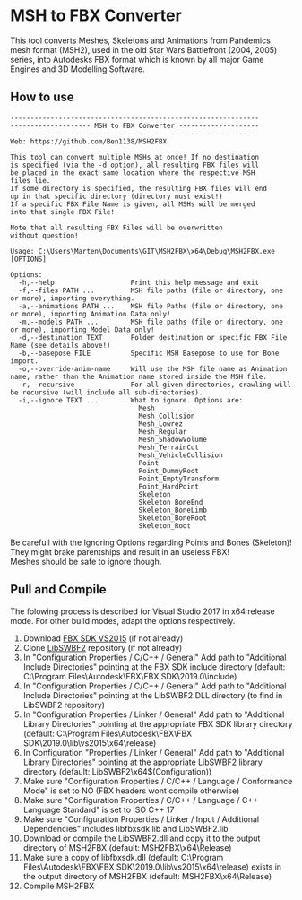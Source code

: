 # MSH to FBX Converter

This tool converts Meshes, Skeletons and Animations from Pandemics mesh format (MSH2), used in the old Star Wars Battlefront (2004, 2005) series, into Autodesks FBX format which is known by all major Game Engines and 3D Modelling Software.

## How to use
```
--------------------------------------------------------------
-------------------- MSH to FBX Converter --------------------
--------------------------------------------------------------
Web: https://github.com/Ben1138/MSH2FBX

This tool can convert multiple MSHs at once! If no destination
is specified (via the -d option), all resulting FBX files will
be placed in the exact same location where the respective MSH
files lie.
If some directory is specified, the resulting FBX files will end
up in that specific directory (directory must exist!)
If a specific FBX File Name is given, all MSHs will be merged
into that single FBX File!

Note that all resulting FBX Files will be overwritten
without question!

Usage: C:\Users\Marten\Documents\GIT\MSH2FBX\x64\Debug\MSH2FBX.exe [OPTIONS]

Options:
  -h,--help                   Print this help message and exit
  -f,--files PATH ...         MSH file paths (file or directory, one or more), importing everything.
  -a,--animations PATH ...    MSH file Paths (file or directory, one or more), importing Animation Data only!
  -m,--models PATH ...        MSH file paths (file or directory, one or more), importing Model Data only!
  -d,--destination TEXT       Folder destination or specific FBX File Name (see details above!)
  -b,--basepose FILE          Specific MSH Basepose to use for Bone import.
  -o,--override-anim-name     Will use the MSH file name as Animation name, rather than the Animation name stored inside the MSH file.
  -r,--recursive              For all given directories, crawling will be recursive (will include all sub-directories).
  -i,--ignore TEXT ...        What to ignore. Options are:
                                Mesh
                                Mesh_Collision
                                Mesh_Lowrez
                                Mesh_Regular
                                Mesh_ShadowVolume
                                Mesh_TerrainCut
                                Mesh_VehicleCollision
                                Point
                                Point_DummyRoot
                                Point_EmptyTransform
                                Point_HardPoint
                                Skeleton
                                Skeleton_BoneEnd
                                Skeleton_BoneLimb
                                Skeleton_BoneRoot
                                Skeleton_Root
```
Be carefull with the Ignoring Options regarding Points and Bones (Skeleton)! They might brake parentships and result in an useless FBX!<br />
Meshes should be safe to ignore though.

## Pull and Compile
The folowing process is described for Visual Studio 2017 in x64 release mode. For other build modes, adapt the options respectively.
<br />
1. Download [FBX SDK VS2015](https://www.autodesk.com/developer-network/platform-technologies/fbx-sdk-2019-0) (if not already)
2. Clone [LibSWBF2](https://github.com/Ben1138/LibSWBF2) repository (if not already)
3. In "Configuration Properties / C/C++ / General" Add path to "Additional Include Directories" pointing at the FBX SDK include directory (default: C:\Program Files\Autodesk\FBX\FBX SDK\2019.0\include)
4. In "Configuration Properties / C/C++ / General" Add path to "Additional Include Directories" pointing at the LibSWBF2.DLL directory (to find in LibSWBF2 repository)
5. In "Configuration Properties / Linker / General" Add path to "Additional Library Directories" pointing at the appropriate FBX SDK library directory (default: C:\Program Files\Autodesk\FBX\FBX SDK\2019.0\lib\vs2015\x64\release)
6. In Configuration "Properties / Linker / General" Add path to "Additional Library Directories" pointing at the appropriate LibSWBF2 library directory (default: LibSWBF2\x64\$(Configuration))
7. Make sure "Configuration Properties / C/C++ / Language / Conformance Mode" is set to NO (FBX headers wont compile otherwise)
7. Make sure "Configuration Properties / C/C++ / Language / C++ Language Standard" is set to ISO C++ 17
7. Make sure "Configuration Properties / Linker / Input / Additional Dependencies" includes libfbxsdk.lib and LibSWBF2.lib
8. Download or compile the LibSWBF2.dll and copy it to the output directory of MSH2FBX (default: MSH2FBX\x64\Release)
9. Make sure a copy of libfbxsdk.dll (default: C:\Program Files\Autodesk\FBX\FBX SDK\2019.0\lib\vs2015\x64\release) exists in the output directory of MSH2FBX (default: MSH2FBX\x64\Release)
9. Compile MSH2FBX
